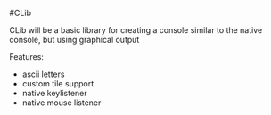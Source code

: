 #CLib


CLib will be a basic library for creating a console similar to the native console, but using graphical output

Features:
- ascii letters
- custom tile support
- native keylistener
- native mouse listener
